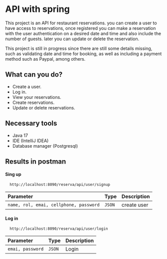 
# API with spring

This project is an API for restaurant reservations. you can create a user to have access to reservations, once registered you can make a reservation with the user authentication on a desired date and time and also include the number of guests. later you can update or delete the reservation.

This project is still in progress since there are still some details missing, such as validating date and time for booking, as well as including a payment method such as Paypal, among others.

## What can you do?

 - Create a user.
 - Log in.
 - View your reservations.
 - Create reservations.
 - Update or delete reservations.

## Necessary tools 

- Java 17
- IDE (IntelliJ IDEA)
- Database manager (Postgresql)

## Results in postman

#### Sing up 
```http
  http://localhost:8090/reserva/api/user/signup
```

| Parameter | Type     | Description                |
| :-------- | :------- | :------------------------- |
| `name, rol, emai, cellphone, password` | `JSON` |  create user |


#### Log in 
```http
  http://localhost:8090/reserva/api/user/login
```

| Parameter | Type     | Description                |
| :-------- | :------- | :------------------------- |
| `emai, password` | `JSON` |  Login |
